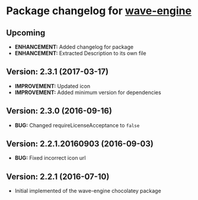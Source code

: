 # Package changelog for [wave-engine](https://chocolatey.org/packages/wave-engine)

## Upcoming
- **ENHANCEMENT:** Added changelog for package
- **ENHANCEMENT:** Extracted Description to its own file

## Version: 2.3.1 (2017-03-17)
- **IMPROVEMENT:** Updated icon
- **IMPROVEMENT:** Added minimum version for dependencies

## Version: 2.3.0 (2016-09-16)
- **BUG:** Changed requireLicenseAcceptance to `false`

## Version: 2.2.1.20160903 (2016-09-03)
- **BUG:** Fixed incorrect icon url

## Version: 2.2.1 (2016-07-10)
- Initial implemented of the wave-engine chocolatey package
